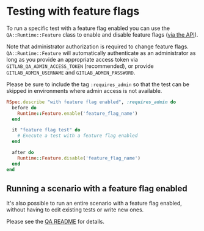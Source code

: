 # Testing with feature flags

To run a specific test with a feature flag enabled you can use the `QA::Runtime::Feature` class to enable and disable feature flags ([via the API](../../../api/features.md)).

Note that administrator authorization is required to change feature flags. `QA::Runtime::Feature` will automatically authenticate as an administrator as long as you provide an appropriate access token via `GITLAB_QA_ADMIN_ACCESS_TOKEN` (recommended), or provide `GITLAB_ADMIN_USERNAME` and `GITLAB_ADMIN_PASSWORD`.

Please be sure to include the tag `:requires_admin` so that the test can be skipped in environments where admin access is not available.

```ruby
RSpec.describe "with feature flag enabled", :requires_admin do
  before do
    Runtime::Feature.enable('feature_flag_name')
  end

  it "feature flag test" do
    # Execute a test with a feature flag enabled
  end

  after do
    Runtime::Feature.disable('feature_flag_name')
  end
end
```

## Running a scenario with a feature flag enabled

It's also possible to run an entire scenario with a feature flag enabled, without having to edit existing tests or write new ones.

Please see the [QA README](https://gitlab.com/gitlab-org/gitlab/tree/master/qa#running-tests-with-a-feature-flag-enabled) for details.
